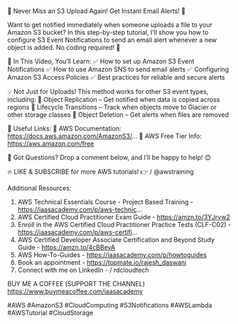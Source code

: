 🚀 Never Miss an S3 Upload Again! Get Instant Email Alerts! 🚀

Want to get notified immediately when someone uploads a file to your Amazon S3 bucket? In this step-by-step tutorial, I’ll show you how to configure S3 Event Notifications to send an email alert whenever a new object is added. No coding required! 🎯

📌 In This Video, You’ll Learn:
✅ How to set up Amazon S3 Event Notifications
✅ How to use Amazon SNS to send email alerts
✅ Configuring Amazon S3 Access Policies
✅ Best practices for reliable and secure alerts

💡 Not Just for Uploads!
This method works for other S3 event types, including:
🔹 Object Replication – Get notified when data is copied across regions
🔹 Lifecycle Transitions – Track when objects move to Glacier or other storage classes
🔹 Object Deletion – Get alerts when files are removed

🔗 Useful Links:
📖 AWS Documentation: https://docs.aws.amazon.com/AmazonS3/...
🔧 AWS Free Tier Info: https://aws.amazon.com/free

💬 Got Questions? Drop a comment below, and I’ll be happy to help! 😊

🔥 LIKE & SUBSCRIBE for more AWS tutorials! 👉    / @awstraining  

Additional Resources:
1. AWS Technical Essentials Course - Project Based Training - https://iaasacademy.com/p/aws-technic...
2. AWS Certified Cloud Practitioner Exam Guide - https://amzn.to/3YJryw2
3. Enroll in the AWS Certified Cloud Practitioner Practice Tests (CLF-C02) - https://iaasacademy.com/p/aws-certifi...
4. AWS Certified Developer Associate Certification and Beyond Study Guide - https://amzn.to/4cBBeyA
5. AWS How-To-Guides - https://iaasacademy.com/p/howtoguides
6. Book an appointment - https://topmate.io/rajesh_daswani
7. Connect with me on LinkedIn -   / rdcloudtech  

BUY ME A COFFEE (SUPPORT THE CHANNEL)
https://www.buymeacoffee.com/iaasacademy

#AWS #AmazonS3 #CloudComputing #S3Notifications #AWSLambda #AWSTutorial #CloudStorage
